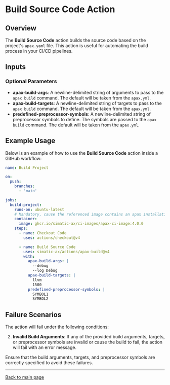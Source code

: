 # Build Source Code Action

## Overview

The **Build Source Code** action builds the source code based on the project's `apax.yaml` file. This action is useful for automating the build process in your CI/CD pipelines.

## Inputs

### Optional Parameters

- **apax-build-args**: A newline-delimited string of arguments to pass to the `apax build` command. The default will be taken from the `apax.yml`.
- **apax-build-targets**: A newline-delimited string of targets to pass to the `apax build` command. The default will be taken from the `apax.yml`.
- **predefined-preprocessor-symbols**: A newline-delimited string of preprocessor symbols to define. The symbols are passed to the `apax build` command. The default will be taken from the `apax.yml`.

## Example Usage

Below is an example of how to use the **Build Source Code** action inside a GitHub workflow:

```yaml
name: Build Project

on:
  push:
    branches:
      - 'main'

jobs:
  build-project:
    runs-on: ubuntu-latest
    # Mandatory, cause the referenced image contains an apax installation
    container:
      image: ghcr.io/simatic-ax/ci-images/apax-ci-image:4.0.0
    steps:
      - name: Checkout Code
        uses: actions/checkout@v4

      - name: Build Source Code
        uses: simatic-ax/actions/apax-build@v4
        with:
          apax-build-args: |
            --debug
            --log Debug
          apax-build-targets: |
            llvm
            1500
          predefined-preprocessor-symbols: |
            SYMBOL1
            SYMBOL2
```

## Failure Scenarios

The action will fail under the following conditions:

2. **Invalid Build Arguments**: If any of the provided build arguments, targets, or preprocessor symbols are invalid or cause the build to fail, the action will fail with an error message.

Ensure that the build arguments, targets, and preprocessor symbols are correctly specified to avoid these failures.

---
[Back to main page](../README.md)